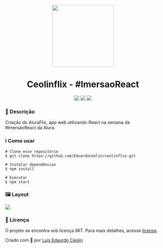 <p align='center'><img width='200' src="./src/assets/img/Logo.png"/></p>
<h1 align='center'>Ceolinflix - #ImersaoReact</h1>
<p align='center'>
<img src="https://img.shields.io/github/repo-size/EduardoCeolin/ceolinflix">
<img src="https://img.shields.io/github/last-commit/EduardoCeolin/ceolinflix">
<img src="https://img.shields.io/github/license/EduardoCeolin/ceolinflix">
</p>

<h3>🔖 Descrição</h3>
<p>Criação do AluraFlix, app web utilizando React na semana da #ImersãoReact da Alura.<p>

<h3>ℹ️ Como usar</h3>

    # Clone esse repositório
    $ git clone https://github.com/EduardoCeolin/ceolinflix.git
    
    # Instalar dependências
    $ npm install
    
    # Executar
    $ npm start

<h3>🖼 Layout</h3>
<img src="./src/assets/img/Layout.png">

<h3>📝 Licença</h3>
<p>O projeto se encontra sob licença MIT. Para mais detalhes, acesse <a href='LICENSE'>license<a>.</p>
<p>Criado com 💙 por <a href='https://github.com/EduardoCeolin/' target='blank'>Luis Edaurdo Ceolin</a></p>
